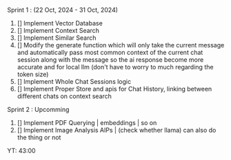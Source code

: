 Sprint 1 : (22 Oct, 2024 - 31 Oct, 2024)

1. [] Implement Vector Database
2. [] Implement Context Search
3. [] Implement Similar Search
4. [] Modify the generate function which will only take the current message and automatically pass most common context of the current chat session along with the message so the ai response become more accurate and for local llm (don't have to worry to much regarding the token size)
5. [] Implement Whole Chat Sessions logic 
6. [] Implement Proper Store and apis for Chat History, linking between different chats on context search

Sprint 2 : Upcomming
1. [] Implement PDF Querying | embeddings | so on
2. [] Implement Image Analysis AIPs | (check whether llama) can also do the thing or not

YT: 43:00